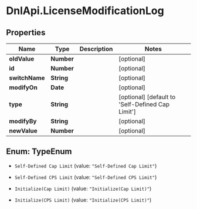 # DnlApi.LicenseModificationLog

## Properties
Name | Type | Description | Notes
------------ | ------------- | ------------- | -------------
**oldValue** | **Number** |  | [optional] 
**id** | **Number** |  | [optional] 
**switchName** | **String** |  | [optional] 
**modifyOn** | **Date** |  | [optional] 
**type** | **String** |  | [optional] [default to &#39;Self-Defined Cap Limit&#39;]
**modifyBy** | **String** |  | [optional] 
**newValue** | **Number** |  | [optional] 


<a name="TypeEnum"></a>
## Enum: TypeEnum


* `Self-Defined Cap Limit` (value: `"Self-Defined Cap Limit"`)

* `Self-Defined CPS Limit` (value: `"Self-Defined CPS Limit"`)

* `Initialize(Cap Limit)` (value: `"Initialize(Cap Limit)"`)

* `Initialize(CPS Limit)` (value: `"Initialize(CPS Limit)"`)




